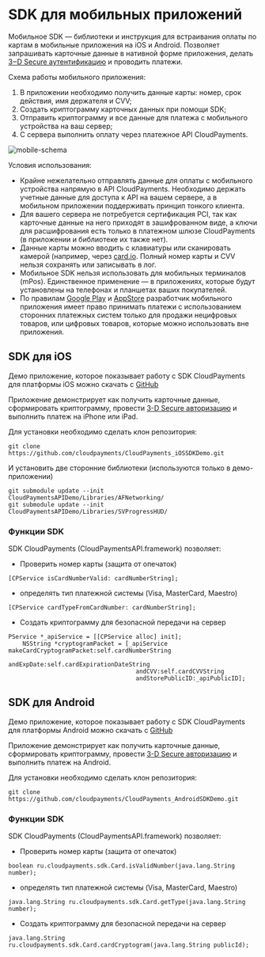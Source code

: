 # SDK для мобильных приложений

Мобильное SDK — библиотеки и инструкция для встраивания оплаты по картам в мобильные приложения на iOS и Android. Позволяет запрашивать карточные данные в нативной форме приложения, делать [3‒D Secure аутентификацию](#3-d-secure) и проводить платежи.

Схема работы мобильного приложения:

1. В приложении необходимо получить данные карты: номер, срок действия, имя держателя и CVV;
2. Создать криптограмму карточных данных при помощи SDK;
3. Отправить криптограмму и все данные для платежа с мобильного устройства на ваш сервер;
4. С сервера выполнить оплату через платежное API CloudPayments.  

![mobile-schema](images/mobile-schema.png)

 Условия использования:

* Крайне нежелательно отправлять данные для оплаты с мобильного устройства напрямую в API CloudPayments. Необходимо держать учетные данные для доступа к API на вашем сервере, а в мобильном приложении поддерживать принцип тонкого клиента.
*  Для вашего сервера не потребуется сертификация PCI, так как карточные данные на него приходят в зашифрованном виде, а ключи для расшифрования есть только в платежном шлюзе CloudPayments (в приложении и библиотеке их также нет).
*  Данные карты можно вводить с клавиатуры или сканировать камерой (например, через [card.io](https://www.card.io/). Полный номер карты и CVV нельзя сохранять или записывать в лог.
*  Мобильное SDK нельзя использовать для мобильных терминалов (mPos). Единственное применение — в приложениях, которые будут установлены на телефонах и планшетах ваших покупателей.
*  По правилам [Google Play](https://play.google.com/about/monetization-ads/) и [AppStore](https://developer.apple.com/app-store/review/guidelines/#purchasing-currencies) разработчик мобильного приложения имеет право принимать платежи с использованием сторонних платежных систем только для продажи нецифровых товаров, или цифровых товаров, которые можно использовать вне приложения.

## SDK для iOS

Демо приложение, которое показывает работу с SDK CloudPayments для платформы iOS можно скачать с [GitHub](https://github.com/cloudpayments/CloudPayments_iOSSDKDemo)

Приложение демонстрирует как получить карточные данные, сформировать криптограмму, провести [3-D Secure авторизацию](#3-d-secure) и выполнить платеж на iPhone или iPad.

Для установки необходимо сделать клон репозитория:

```shell
git clone https://github.com/cloudpayments/CloudPayments_iOSSDKDemo.git
```

И установить две сторонние библиотеки (используются только в демо-приложении) 

```shell
git submodule update --init CloudPaymentsAPIDemo/Libraries/AFNetworking/
git submodule update --init CloudPaymentsAPIDemo/Libraries/SVProgressHUD/
```

### Функции SDK

SDK CloudPayments (CloudPaymentsAPI.framework) позволяет: 

* Проверить номер карты (защита от опечаток)

```shell
[CPService isCardNumberValid: cardNumberString];
```

* определять тип платежной системы (Visa, MasterCard, Maestro)

```shell
[CPService cardTypeFromCardNumber: cardNumberString];
```

* Создать криптограмму для безопасной передачи на сервер

```shell
PService *_apiService = [[CPService alloc] init];
    NSString *cryptogramPacket = [_apiService makeCardCryptogramPacket:self.cardNumberString
                                    andExpDate:self.cardExpirationDateString
                                    andCVV:self.cardCVVString
                                    andStorePublicID:_apiPublicID];
```

## SDK для Android

Демо приложение, которое показывает работу с SDK CloudPayments для платформы Android можно скачать с [GitHub](https://github.com/cloudpayments/CloudPayments_AndroidSDKDemo)

Приложение демонстрирует как получить карточные данные, сформировать криптограмму, провести [3-D Secure авторизацию](#3-d-secure) и выполнить платеж на Android.

Для установки необходимо сделать клон репозитория:

```shell
git clone https://github.com/cloudpayments/CloudPayments_AndroidSDKDemo.git
```

### Функции SDK

SDK CloudPayments (CloudPaymentsAPI.framework) позволяет: 

* Проверить номер карты (защита от опечаток)

```shell
boolean ru.cloudpayments.sdk.Card.isValidNumber(java.lang.String number);
```

* определять тип платежной системы (Visa, MasterCard, Maestro)

```shell
java.lang.String ru.cloudpayments.sdk.Card.getType(java.lang.String number);
```

* Создать криптограмму для безопасной передачи на сервер

```shell
java.lang.String ru.cloudpayments.sdk.Card.cardCryptogram(java.lang.String publicId);
```



